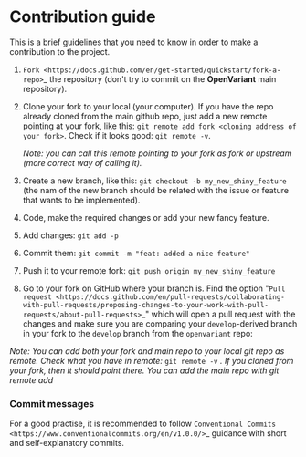# Contribution guide

This is a brief guidelines that you need to know in order to make a contribution to the project.

1. `Fork <https://docs.github.com/en/get-started/quickstart/fork-a-repo>`_ the repository (don't try to commit on the **OpenVariant** main repository).
2. Clone your fork to your local (your computer). If you have the repo already cloned from the main github repo, just
   add a new remote pointing at your fork, like this: ``git remote add fork <cloning address of your fork>``. Check if it
   looks good: ``git remote -v``.

   *Note: you can call this remote pointing to your fork as fork or upstream (more correct way of calling it).*

3. Create a new branch, like this: ``git checkout -b my_new_shiny_feature`` (the nam of the new branch should be related
   with the issue or feature that wants to be implemented).
4. Code, make the required changes or add your new fancy feature.
5. Add changes: ``git add -p``
6. Commit them: ``git commit -m "feat: added a nice feature"``
8. Push it to your remote fork: ``git push origin my_new_shiny_feature``
9. Go to your fork on GitHub where your branch is. Find the option "`Pull request <https://docs.github.com/en/pull-requests/collaborating-with-pull-requests/proposing-changes-to-your-work-with-pull-requests/about-pull-requests>`_"
   which will open a pull request with the changes and make sure you are comparing your ``develop``-derived branch in your
   fork to the ``develop`` branch from the ``openvariant`` repo:


*Note: You can add both your fork and main repo to your local git repo as remote. Check what you have in remote:* ``git remote -v`` *.
If you cloned from your fork, then it should point there. You can add the main repo with git remote add*

### Commit messages

For a good practise, it is recommended to follow `Conventional Commits <https://www.conventionalcommits.org/en/v1.0.0/>`_ 
guidance with short and self-explanatory commits.